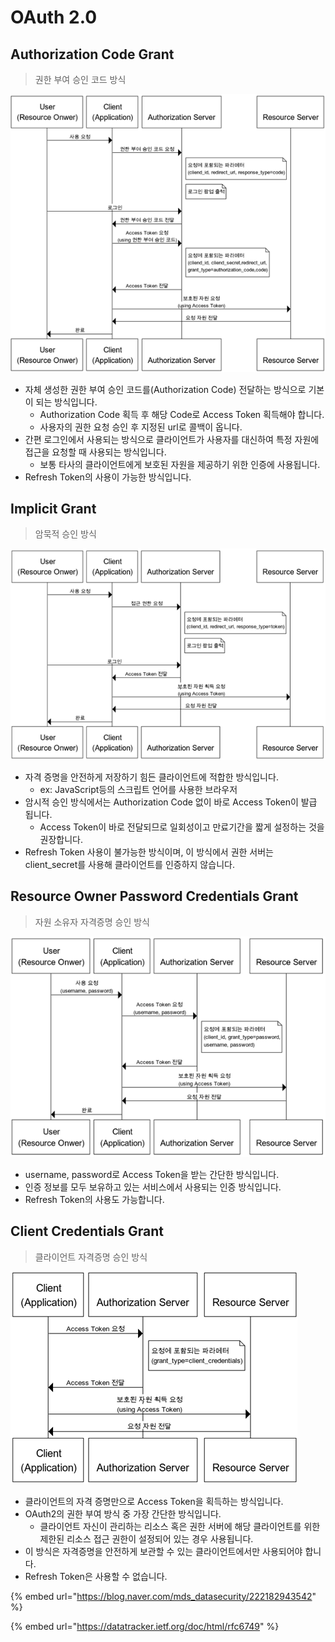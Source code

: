 # OAuth 2.0

## Authorization Code Grant

> 권한 부여 승인 코드 방식

![](<../../.gitbook/assets/image (10).png>)

* 자체 생성한 권한 부여 승인 코드를(Authorization Code) 전달하는 방식으로 기본이 되는 방식입니다.&#x20;
  * Authorization Code 획득 후 해당 Code로 Access Token 획득해야 합니다.
  * 사용자의 권한 요청 승인 후 지정된 url로 콜백이 옵니다.
* 간편 로그인에서 사용되는 방식으로 클라이언트가 사용자를 대신하여 특정 자원에 접근을 요청할 때 사용되는 방식입니다.
  * 보통 타사의 클라이언트에게 보호된 자원을 제공하기 위한 인증에 사용됩니다.&#x20;
* Refresh Token의 사용이 가능한 방식입니다.

## &#x20;Implicit Grant&#x20;

> 암묵적 승인 방식

![](<../../.gitbook/assets/image (4).png>)

* 자격 증명을 안전하게 저장하기 힘든 클라이언트에 적합한 방식입니다.
  * ex: JavaScript등의 스크립트 언어를 사용한 브라우저
* 암시적 승인 방식에서는 Authorization Code 없이 바로 Access Token이 발급 됩니다.&#x20;
  * Access Token이 바로 전달되므로 일회성이고 만료기간을 짧게 설정하는 것을 권장합니다.
* Refresh Token 사용이 불가능한 방식이며, 이 방식에서 권한 서버는 client\_secret를 사용해 클라이언트를 인증하지 않습니다.&#x20;

## Resource Owner Password Credentials Grant&#x20;

> 자원 소유자 자격증명 승인 방식

![](<../../.gitbook/assets/image (13).png>)

* username, password로 Access Token을 받는 간단한 방식입니다.
* 인증 정보를 모두 보유하고 있는 서비스에서 사용되는 인증 방식입니다.&#x20;
* Refresh Token의 사용도 가능합니다.

## **Client Credentials Grant**

> &#x20;클라이언트 자격증명 승인 방식

![](<../../.gitbook/assets/image (1).png>)

* 클라이언트의 자격 증명만으로 Access Token을 획득하는 방식입니다.
* OAuth2의 권한 부여 방식 중 가장 간단한 방식입니다.
  * 클라이언트 자신이 관리하는 리소스 혹은 권한 서버에 해당 클라이언트를 위한 제한된 리소스 접근 권한이 설정되어 있는 경우 사용됩니다.
* 이 방식은 자격증명을 안전하게 보관할 수 있는 클라이언트에서만 사용되어야 합니다.
* Refresh Token은 사용할 수 없습니다.



{% embed url="https://blog.naver.com/mds_datasecurity/222182943542" %}

{% embed url="https://datatracker.ietf.org/doc/html/rfc6749" %}
